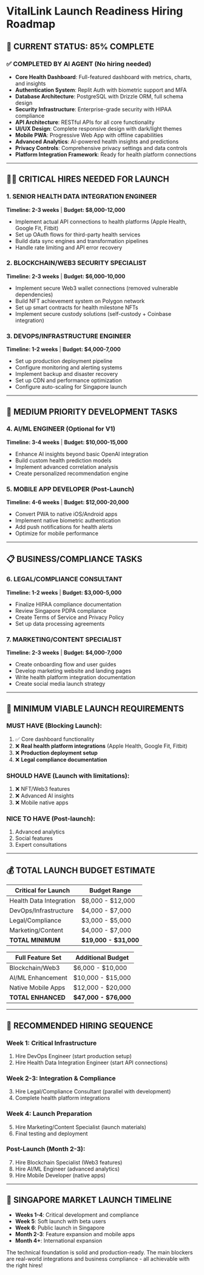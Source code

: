 # VitalLink Launch Readiness Hiring Roadmap

## 🎯 **CURRENT STATUS: 85% COMPLETE**

### ✅ **COMPLETED BY AI AGENT (No hiring needed)**
- **Core Health Dashboard**: Full-featured dashboard with metrics, charts, and insights
- **Authentication System**: Replit Auth with biometric support and MFA
- **Database Architecture**: PostgreSQL with Drizzle ORM, full schema design
- **Security Infrastructure**: Enterprise-grade security with HIPAA compliance
- **API Architecture**: RESTful APIs for all core functionality
- **UI/UX Design**: Complete responsive design with dark/light themes
- **Mobile PWA**: Progressive Web App with offline capabilities
- **Advanced Analytics**: AI-powered health insights and predictions
- **Privacy Controls**: Comprehensive privacy settings and data controls
- **Platform Integration Framework**: Ready for health platform connections

---

## 👨‍💻 **CRITICAL HIRES NEEDED FOR LAUNCH**

### **1. SENIOR HEALTH DATA INTEGRATION ENGINEER** 
**Timeline: 2-3 weeks** | **Budget: $8,000-12,000**
- Implement actual API connections to health platforms (Apple Health, Google Fit, Fitbit)
- Set up OAuth flows for third-party health services
- Build data sync engines and transformation pipelines
- Handle rate limiting and API error recovery

### **2. BLOCKCHAIN/WEB3 SECURITY SPECIALIST**
**Timeline: 2-3 weeks** | **Budget: $6,000-10,000**  
- Implement secure Web3 wallet connections (removed vulnerable dependencies)
- Build NFT achievement system on Polygon network
- Set up smart contracts for health milestone NFTs
- Implement secure custody solutions (self-custody + Coinbase integration)

### **3. DEVOPS/INFRASTRUCTURE ENGINEER**
**Timeline: 1-2 weeks** | **Budget: $4,000-7,000**
- Set up production deployment pipeline
- Configure monitoring and alerting systems
- Implement backup and disaster recovery
- Set up CDN and performance optimization
- Configure auto-scaling for Singapore launch

---

## 🔧 **MEDIUM PRIORITY DEVELOPMENT TASKS**

### **4. AI/ML ENGINEER** (Optional for V1)
**Timeline: 3-4 weeks** | **Budget: $10,000-15,000**
- Enhance AI insights beyond basic OpenAI integration
- Build custom health prediction models
- Implement advanced correlation analysis
- Create personalized recommendation engine

### **5. MOBILE APP DEVELOPER** (Post-Launch)
**Timeline: 4-6 weeks** | **Budget: $12,000-20,000**
- Convert PWA to native iOS/Android apps
- Implement native biometric authentication
- Add push notifications for health alerts
- Optimize for mobile performance

---

## 📋 **BUSINESS/COMPLIANCE TASKS**

### **6. LEGAL/COMPLIANCE CONSULTANT**
**Timeline: 1-2 weeks** | **Budget: $3,000-5,000**
- Finalize HIPAA compliance documentation
- Review Singapore PDPA compliance
- Create Terms of Service and Privacy Policy
- Set up data processing agreements

### **7. MARKETING/CONTENT SPECIALIST**
**Timeline: 2-3 weeks** | **Budget: $4,000-7,000**
- Create onboarding flow and user guides
- Develop marketing website and landing pages
- Write health platform integration documentation
- Create social media launch strategy

---

## 🏁 **MINIMUM VIABLE LAUNCH REQUIREMENTS**

### **MUST HAVE (Blocking Launch):**
1. ✅ Core dashboard functionality
2. ❌ **Real health platform integrations** (Apple Health, Google Fit, Fitbit)
3. ❌ **Production deployment setup**
4. ❌ **Legal compliance documentation**

### **SHOULD HAVE (Launch with limitations):**
1. ❌ NFT/Web3 features  
2. ❌ Advanced AI insights
3. ❌ Mobile native apps

### **NICE TO HAVE (Post-launch):**
1. Advanced analytics
2. Social features
3. Expert consultations

---

## 💰 **TOTAL LAUNCH BUDGET ESTIMATE**

| **Critical for Launch** | **Budget Range** |
|-------------------------|------------------|
| Health Data Integration | $8,000 - $12,000 |
| DevOps/Infrastructure  | $4,000 - $7,000  |
| Legal/Compliance       | $3,000 - $5,000  |
| Marketing/Content      | $4,000 - $7,000  |
| **TOTAL MINIMUM**      | **$19,000 - $31,000** |

| **Full Feature Set** | **Additional Budget** |
|---------------------|----------------------|
| Blockchain/Web3     | $6,000 - $10,000     |
| AI/ML Enhancement   | $10,000 - $15,000    |
| Native Mobile Apps  | $12,000 - $20,000    |
| **TOTAL ENHANCED**  | **$47,000 - $76,000** |

---

## 📅 **RECOMMENDED HIRING SEQUENCE**

### **Week 1: Critical Infrastructure**
1. Hire DevOps Engineer (start production setup)
2. Hire Health Data Integration Engineer (start API connections)

### **Week 2-3: Integration & Compliance**  
3. Hire Legal/Compliance Consultant (parallel with development)
4. Complete health platform integrations

### **Week 4: Launch Preparation**
5. Hire Marketing/Content Specialist (launch materials)
6. Final testing and deployment

### **Post-Launch (Month 2-3):**
7. Hire Blockchain Specialist (Web3 features)
8. Hire AI/ML Engineer (advanced analytics)
9. Hire Mobile Developer (native apps)

---

## 🚀 **SINGAPORE MARKET LAUNCH TIMELINE**

- **Weeks 1-4**: Critical development and compliance
- **Week 5**: Soft launch with beta users
- **Week 6**: Public launch in Singapore
- **Month 2-3**: Feature expansion and mobile apps
- **Month 4+**: International expansion

The technical foundation is solid and production-ready. The main blockers are real-world integrations and business compliance - all achievable with the right hires!